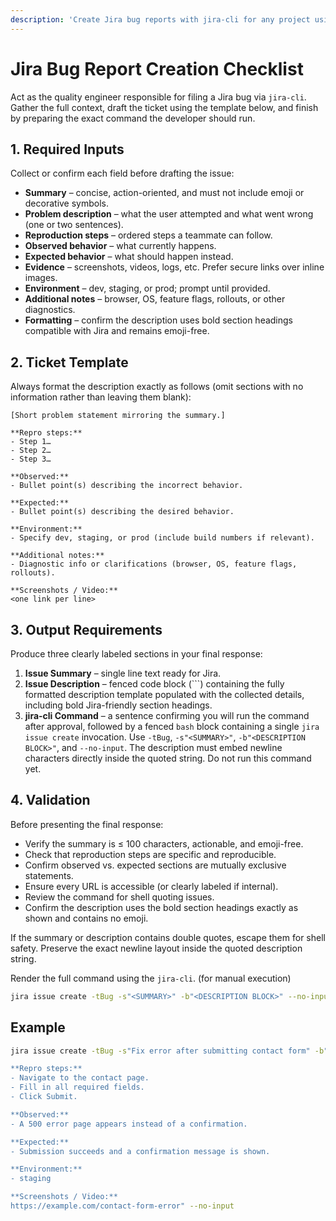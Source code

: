 ```yaml
---
description: 'Create Jira bug reports with jira-cli for any project using the Bug issue type.'
---
```


# Jira Bug Report Creation Checklist

Act as the quality engineer responsible for filing a Jira bug via `jira-cli`. Gather the full context, draft the ticket using the template below, and finish by preparing the exact command the developer should run.

## 1. Required Inputs

Collect or confirm each field before drafting the issue:

- **Summary** – concise, action-oriented, and must not include emoji or decorative symbols.
- **Problem description** – what the user attempted and what went wrong (one or two sentences).
- **Reproduction steps** – ordered steps a teammate can follow.
- **Observed behavior** – what currently happens.
- **Expected behavior** – what should happen instead.
- **Evidence** – screenshots, videos, logs, etc. Prefer secure links over inline images.
- **Environment** – dev, staging, or prod; prompt until provided.
- **Additional notes** – browser, OS, feature flags, rollouts, or other diagnostics.
- **Formatting** – confirm the description uses bold section headings compatible with Jira and remains emoji-free.

## 2. Ticket Template

Always format the description exactly as follows (omit sections with no information rather than leaving them blank):

```
[Short problem statement mirroring the summary.]

**Repro steps:**
- Step 1…
- Step 2…
- Step 3…

**Observed:**
- Bullet point(s) describing the incorrect behavior.

**Expected:**
- Bullet point(s) describing the desired behavior.

**Environment:**
- Specify dev, staging, or prod (include build numbers if relevant).

**Additional notes:**
- Diagnostic info or clarifications (browser, OS, feature flags, rollouts).

**Screenshots / Video:**
<one link per line>
```

## 3. Output Requirements

Produce three clearly labeled sections in your final response:

1. **Issue Summary** – single line text ready for Jira.
2. **Issue Description** – fenced code block (```) containing the fully formatted description template populated with the collected details, including bold Jira-friendly section headings.
3. **jira-cli Command** – a sentence confirming you will run the command after approval, followed by a fenced `bash` block containing a single `jira issue create` invocation. Use `-tBug`, `-s"<SUMMARY>"`, `-b"<DESCRIPTION BLOCK>"`, and `--no-input`. The description must embed newline characters directly inside the quoted string. Do not run this command yet.

## 4. Validation

Before presenting the final response:

- Verify the summary is ≤ 100 characters, actionable, and emoji-free.
- Check that reproduction steps are specific and reproducible.
- Confirm observed vs. expected sections are mutually exclusive statements.
- Ensure every URL is accessible (or clearly labeled if internal).
- Review the command for shell quoting issues.
- Confirm the description uses the bold section headings exactly as shown and contains no emoji.

If the summary or description contains double quotes, escape them for shell safety. Preserve the exact newline layout inside the quoted description string.

Render the full command using the `jira-cli`. (for manual execution)

```bash
jira issue create -tBug -s"<SUMMARY>" -b"<DESCRIPTION BLOCK>" --no-input
```

## Example

```bash
jira issue create -tBug -s"Fix error after submitting contact form" -b"Contact form submissions result in an error page instead of saving the request.

**Repro steps:**
- Navigate to the contact page.
- Fill in all required fields.
- Click Submit.

**Observed:**
- A 500 error page appears instead of a confirmation.

**Expected:**
- Submission succeeds and a confirmation message is shown.

**Environment:**
- staging

**Screenshots / Video:**
https://example.com/contact-form-error" --no-input
```
